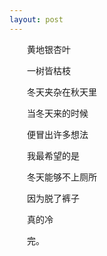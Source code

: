 ```yaml
---
layout: post
---
```


　　黄地银杏叶

　　一树皆枯枝

　　冬天夹杂在秋天里



　　当冬天来的时候

　　便冒出许多想法

　　我最希望的是

　　冬天能够不上厕所

　　因为脱了裤子

　　真的冷





　　完。